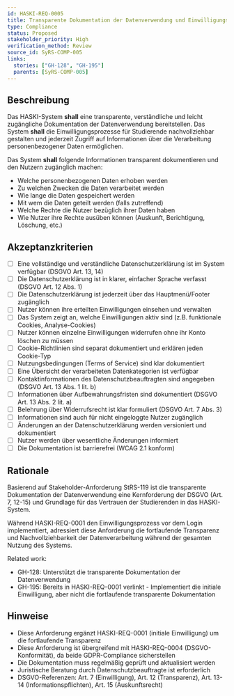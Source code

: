 ```yaml
---
id: HASKI-REQ-0005
title: Transparente Dokumentation der Datenverwendung und Einwilligungsprozesse
type: Compliance
status: Proposed
stakeholder_priority: High
verification_method: Review
source_id: SyRS-COMP-005
links:
  stories: ["GH-128", "GH-195"]
  parents: [SyRS-COMP-005]
---
```


## Beschreibung

Das HASKI-System **shall** eine transparente, verständliche und leicht zugängliche Dokumentation der Datenverwendung bereitstellen. Das System **shall** die Einwilligungsprozesse für Studierende nachvollziehbar gestalten und jederzeit Zugriff auf Informationen über die Verarbeitung personenbezogener Daten ermöglichen.

Das System **shall** folgende Informationen transparent dokumentieren und den Nutzern zugänglich machen:
- Welche personenbezogenen Daten erhoben werden
- Zu welchen Zwecken die Daten verarbeitet werden
- Wie lange die Daten gespeichert werden
- Mit wem die Daten geteilt werden (falls zutreffend)
- Welche Rechte die Nutzer bezüglich ihrer Daten haben
- Wie Nutzer ihre Rechte ausüben können (Auskunft, Berichtigung, Löschung, etc.)

## Akzeptanzkriterien

- [ ] Eine vollständige und verständliche Datenschutzerklärung ist im System verfügbar (DSGVO Art. 13, 14)
- [ ] Die Datenschutzerklärung ist in klarer, einfacher Sprache verfasst (DSGVO Art. 12 Abs. 1)
- [ ] Die Datenschutzerklärung ist jederzeit über das Hauptmenü/Footer zugänglich
- [ ] Nutzer können ihre erteilten Einwilligungen einsehen und verwalten
- [ ] Das System zeigt an, welche Einwilligungen aktiv sind (z.B. funktionale Cookies, Analyse-Cookies)
- [ ] Nutzer können einzelne Einwilligungen widerrufen ohne ihr Konto löschen zu müssen
- [ ] Cookie-Richtlinien sind separat dokumentiert und erklären jeden Cookie-Typ
- [ ] Nutzungsbedingungen (Terms of Service) sind klar dokumentiert
- [ ] Eine Übersicht der verarbeiteten Datenkategorien ist verfügbar
- [ ] Kontaktinformationen des Datenschutzbeauftragten sind angegeben (DSGVO Art. 13 Abs. 1 lit. b)
- [ ] Informationen über Aufbewahrungsfristen sind dokumentiert (DSGVO Art. 13 Abs. 2 lit. a)
- [ ] Belehrung über Widerrufsrecht ist klar formuliert (DSGVO Art. 7 Abs. 3)
- [ ] Informationen sind auch für nicht eingeloggte Nutzer zugänglich
- [ ] Änderungen an der Datenschutzerklärung werden versioniert und dokumentiert
- [ ] Nutzer werden über wesentliche Änderungen informiert
- [ ] Die Dokumentation ist barrierefrei (WCAG 2.1 konform)

## Rationale

Basierend auf Stakeholder-Anforderung StRS-119 ist die transparente Dokumentation der Datenverwendung eine Kernforderung der DSGVO (Art. 7, 12-15) und Grundlage für das Vertrauen der Studierenden in das HASKI-System.

Während HASKI-REQ-0001 den Einwilligungsprozess vor dem Login implementiert, adressiert diese Anforderung die fortlaufende Transparenz und Nachvollziehbarkeit der Datenverarbeitung während der gesamten Nutzung des Systems.

Related work:
- GH-128: Unterstützt die transparente Dokumentation der Datenverwendung
- GH-195: Bereits in HASKI-REQ-0001 verlinkt - Implementiert die initiale Einwilligung, aber nicht die fortlaufende transparente Dokumentation

## Hinweise

- Diese Anforderung ergänzt HASKI-REQ-0001 (initiale Einwilligung) um die fortlaufende Transparenz
- Diese Anforderung ist übergreifend mit HASKI-REQ-0004 (DSGVO-Konformität), da beide GDPR-Compliance sicherstellen
- Die Dokumentation muss regelmäßig geprüft und aktualisiert werden
- Juristische Beratung durch Datenschutzbeauftragte ist erforderlich
- DSGVO-Referenzen: Art. 7 (Einwilligung), Art. 12 (Transparenz), Art. 13-14 (Informationspflichten), Art. 15 (Auskunftsrecht)
